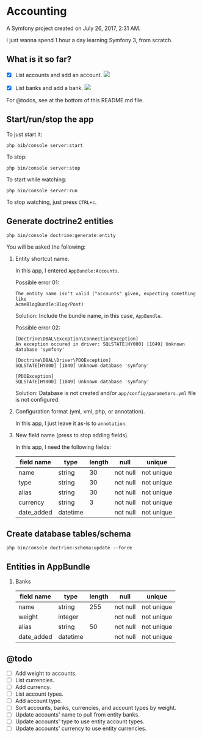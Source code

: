 Accounting
==========

A Symfony project created on July 26, 2017, 2:31 AM.

I just wanna spend 1 hour a day learning Symfony 3, from scratch.

## What is it so far?

- [x] List accounts and add an account.
![](https://www.evernote.com/l/AmIg1KbluyVNCrHQyJyWIbovHaFPveT2aXEB/image.png)

- [x] List banks and add a bank.
![](https://www.evernote.com/l/AmLlXdTgZS1MA6ptfS0uYOpYjxrvFwr6HtsB/image.png)

For @todos, see at the bottom of this README.md file.

## Start/run/stop the app

To just start it:

```
php bib/console server:start
```

To stop:

```
php bin/console server:stop
```

To start while watching:

```
php bin/console server:run
```

To stop watching, just press `CTRL+c`.

## Generate doctrine2 entities

```
php bin/console doctrine:generate:entity
```

You will be asked the following:

1.  Entity shortcut name.

    In this app, I entered `AppBundle:Accounts`.

    Possible error 01:
    ```
    The entity name isn't valid ("accounts" given, expecting something like
    AcmeBlogBundle:Blog/Post)
    ```

    Solution: Include the bundle name, in this case, `AppBundle`.

    Possible error 02:
    ```
    [Doctrine\DBAL\Exception\ConnectionException]
    An exception occured in driver: SQLSTATE[HY000] [1049] Unknown database 'symfony'
    ```

    ```
    [Doctrine\DBAL\Driver\PDOException]
    SQLSTATE[HY000] [1049] Unknown database 'symfony'
    ```

    ```
    [PDOException]
    SQLSTATE[HY000] [1049] Unknown database 'symfony'
    ```

    Solution: Database is not created and/or `app/config/parameters.yml` file is
    not configured.

2.  Configuration format (yml, xml, php, or annotation).

    In this app, I just leave it as-is to `annotation`.

3.  New field name (press <return> to stop adding fields).

    In this app, I need the following fields:

    | field name | type     | length | null     | unique     |
    | ---------- | -------- | ------ | -------- | ---------- |
    | name       | string   | 30     | not null | not unique |
    | type       | string   | 30     | not null | not unique |
    | alias      | string   | 30     | not null | not unique |
    | currency   | string   | 3      | not null | not unique | 
    | date_added | datetime |        | not null | not unique |

## Create database tables/schema

```
php bin/console doctrine:schema:update --force
```

## Entities in AppBundle

1.  Banks

    | field name | type     | length | null     | unique     |
    | ---------- | -------- | ------ | -------- | ---------- |
    | name       | string   | 255    | not null | not unique |
    | weight     | integer  |        | not null | not unique |
    | alias      | string   | 50     | not null | not unique |
    | date_added | datetime |        | not null | not unique |

## @todo

- [ ] Add weight to accounts.
- [ ] List currencies.
- [ ] Add currency.
- [ ] List account types.
- [ ] Add account type.
- [ ] Sort accounts, banks, currencies, and account types by weight.
- [ ] Update accounts' name to pull from entity banks.
- [ ] Update accounts' type to use entity account types.
- [ ] Update accounts' currency to use entity currencies.

